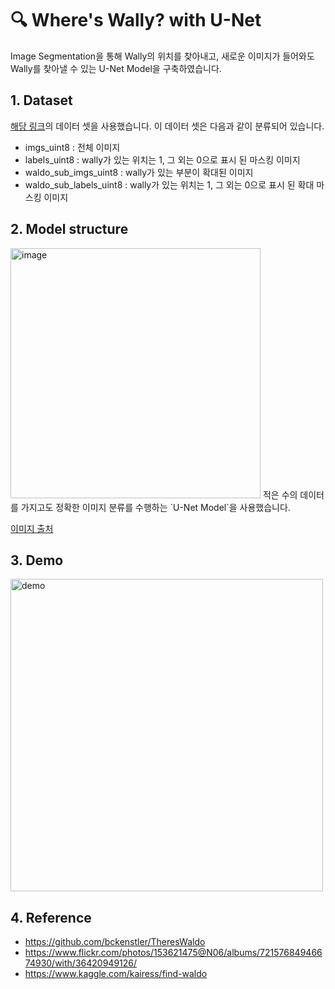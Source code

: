 # 🔍 Where's Wally? with U-Net
Image Segmentation을 통해 Wally의 위치를 찾아내고, 
새로운 이미지가 들어와도 Wally를 찾아낼 수 있는 U-Net Model을 구축하였습니다.

## 1. Dataset
[해당 링크](https://www.kaggle.com/kairess/find-waldo)의 데이터 셋을 사용했습니다. 이 데이터 셋은 다음과 같이 분류되어 있습니다.

* imgs_uint8 : 전체 이미지
* labels_uint8 : wally가 있는 위치는 1, 그 외는 0으로 표시 된 마스킹 이미지
* waldo_sub_imgs_uint8 : wally가 있는 부분이 확대된 이미지
* waldo_sub_labels_uint8 : wally가 있는 위치는 1, 그 외는 0으로 표시 된 확대 마스킹 이미지

## 2. Model structure
<img width="400" alt="image" src="https://user-images.githubusercontent.com/75603262/124211042-6df65600-db27-11eb-9dcb-11dc8cd0aac1.png">  
적은 수의 데이터를 가지고도 정확한 이미지 분류를 수행하는 `U-Net Model`을 사용했습니다.

[이미지 출처](https://medium.com/@msmapark2/u-net-%EB%85%BC%EB%AC%B8-%EB%A6%AC%EB%B7%B0-u-net-convolutional-networks-for-biomedical-image-segmentation-456d6901b28a)

## 3. Demo
<img width="500" alt="demo" src="https://user-images.githubusercontent.com/75603262/124211573-4b187180-db28-11eb-9e7e-14ad13cc475b.png">

## 4. Reference
* https://github.com/bckenstler/TheresWaldo
* https://www.flickr.com/photos/153621475@N06/albums/72157684946674930/with/36420949126/
* https://www.kaggle.com/kairess/find-waldo
